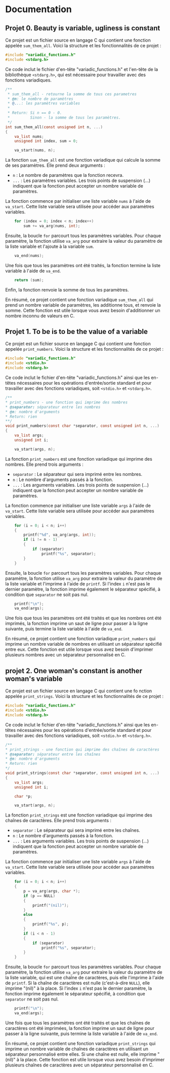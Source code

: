 # Documentation

## Projet 0. Beauty is variable, ugliness is constant

Ce projet est un fichier source en langage C qui contient une fonction appelée `sum_them_all`. Voici la structure et les fonctionnalités de ce projet :

```c
#include "variadic_functions.h"
#include <stdarg.h>
```

Ce code inclut le fichier d'en-tête "variadic_functions.h" et l'en-tête de la bibliothèque `<stdarg.h>`, qui est nécessaire pour travailler avec des fonctions variadiques.

```c
/**
 * sum_them_all - retourne la somme de tous ces parametres
 * @n: le nombre de paramètres
 * @...: les paramètres variables
 *
 * Return: Si n == 0 - 0.
 *         Sinon - la somme de tous les paramètres.
 */
int sum_them_all(const unsigned int n, ...)
{
    va_list nums;
    unsigned int index, sum = 0;

    va_start(nums, n);
```

La fonction `sum_them_all` est une fonction variadique qui calcule la somme de ses paramètres. Elle prend deux arguments :

- `n` : Le nombre de paramètres que la fonction recevra.
- `...` : Les paramètres variables. Les trois points de suspension (...) indiquent que la fonction peut accepter un nombre variable de paramètres.

La fonction commence par initialiser une liste variable `nums` à l'aide de `va_start`. Cette liste variable sera utilisée pour accéder aux paramètres variables.

```c
    for (index = 0; index < n; index++)
        sum += va_arg(nums, int);
```

Ensuite, la boucle `for` parcourt tous les paramètres variables. Pour chaque paramètre, la fonction utilise `va_arg` pour extraire la valeur du paramètre de la liste variable et l'ajoute à la variable `sum`.

```c
    va_end(nums);
```

Une fois que tous les paramètres ont été traités, la fonction termine la liste variable à l'aide de `va_end`.

```c
    return (sum);
```

Enfin, la fonction renvoie la somme de tous les paramètres.

En résumé, ce projet contient une fonction variadique `sum_them_all` qui prend un nombre variable de paramètres, les additionne tous, et renvoie la somme. Cette fonction est utile lorsque vous avez besoin d'additionner un nombre inconnu de valeurs en C.

## Projet 1. To be is to be the value of a variable

Ce projet est un fichier source en langage C qui contient une fonction appelée `print_numbers`. Voici la structure et les fonctionnalités de ce projet :

```c
#include "variadic_functions.h"
#include <stdio.h>
#include <stdarg.h>
```

Ce code inclut le fichier d'en-tête "variadic_functions.h" ainsi que les en-têtes nécessaires pour les opérations d'entrée/sortie standard et pour travailler avec des fonctions variadiques, soit `<stdio.h>` et `<stdarg.h>`.

```c
/**
* print_numbers - une fonction qui imprime des nombres
* @separator: séparateur entre les nombres
* @n: nombre d'arguments
* Return: rien
**/
void print_numbers(const char *separator, const unsigned int n, ...)
{
    va_list args;
    unsigned int i;

    va_start(args, n);
```

La fonction `print_numbers` est une fonction variadique qui imprime des nombres. Elle prend trois arguments :

- `separator` : Le séparateur qui sera imprimé entre les nombres.
- `n` : Le nombre d'arguments passés à la fonction.
- `...` : Les arguments variables. Les trois points de suspension (...) indiquent que la fonction peut accepter un nombre variable de paramètres.

La fonction commence par initialiser une liste variable `args` à l'aide de `va_start`. Cette liste variable sera utilisée pour accéder aux paramètres variables.

```c
    for (i = 0; i < n; i++)
    {
        printf("%d", va_arg(args, int));
        if (i != n - 1)
        {
            if (separator)
                printf("%s", separator);
        }
    }
```

Ensuite, la boucle `for` parcourt tous les paramètres variables. Pour chaque paramètre, la fonction utilise `va_arg` pour extraire la valeur du paramètre de la liste variable et l'imprime à l'aide de `printf`. Si l'index `i` n'est pas le dernier paramètre, la fonction imprime également le séparateur spécifié, à condition que `separator` ne soit pas nul.

```c
    printf("\n");
    va_end(args);
```

Une fois que tous les paramètres ont été traités et que les nombres ont été imprimés, la fonction imprime un saut de ligne pour passer à la ligne suivante, puis termine la liste variable à l'aide de `va_end`.

En résumé, ce projet contient une fonction variadique `print_numbers` qui imprime un nombre variable de nombres en utilisant un séparateur spécifié entre eux. Cette fonction est utile lorsque vous avez besoin d'imprimer plusieurs nombres avec un séparateur personnalisé en C.

## projet 2. One woman's constant is another woman's variable

Ce projet est un fichier source en langage C qui contient une fo    nction appelée `print_strings`. Voici la structure et les fonctionnalités de ce projet :

```c
#include "variadic_functions.h"
#include <stdio.h>
#include <stdarg.h>
```

Ce code inclut le fichier d'en-tête "variadic_functions.h" ainsi que les en-têtes nécessaires pour les opérations d'entrée/sortie standard et pour travailler avec des fonctions variadiques, soit `<stdio.h>` et `<stdarg.h>`.

```c
/**
* print_strings - une fonction qui imprime des chaînes de caractères
* @separator: séparateur entre les chaînes
* @n: nombre d'arguments
* Return: rien
*/
void print_strings(const char *separator, const unsigned int n, ...)
{
    va_list args;
    unsigned int i;

    char *p;

    va_start(args, n);
```

La fonction `print_strings` est une fonction variadique qui imprime des chaînes de caractères. Elle prend trois arguments :

- `separator` : Le séparateur qui sera imprimé entre les chaînes.
- `n` : Le nombre d'arguments passés à la fonction.
- `...` : Les arguments variables. Les trois points de suspension (...) indiquent que la fonction peut accepter un nombre variable de paramètres.

La fonction commence par initialiser une liste variable `args` à l'aide de `va_start`. Cette liste variable sera utilisée pour accéder aux paramètres variables.

```c
    for (i = 0; i < n; i++)
    {
        p = va_arg(args, char *);
        if (p == NULL)
        {
            printf("(nil)");
        }
        else
        {
            printf("%s", p);
        }
        if (i < n - 1)
        {
            if (separator)
                printf("%s", separator);
        }
    }
```

Ensuite, la boucle `for` parcourt tous les paramètres variables. Pour chaque paramètre, la fonction utilise `va_arg` pour extraire la valeur du paramètre de la liste variable, qui est une chaîne de caractères, puis elle l'imprime à l'aide de `printf`. Si la chaîne de caractères est nulle (c'est-à-dire `NULL`), elle imprime "(nil)" à la place. Si l'index `i` n'est pas le dernier paramètre, la fonction imprime également le séparateur spécifié, à condition que `separator` ne soit pas nul.

```c
    printf("\n");
    va_end(args);
```

Une fois que tous les paramètres ont été traités et que les chaînes de caractères ont été imprimées, la fonction imprime un saut de ligne pour passer à la ligne suivante, puis termine la liste variable à l'aide de `va_end`.

En résumé, ce projet contient une fonction variadique `print_strings` qui imprime un nombre variable de chaînes de caractères en utilisant un séparateur personnalisé entre elles. Si une chaîne est nulle, elle imprime "(nil)" à la place. Cette fonction est utile lorsque vous avez besoin d'imprimer plusieurs chaînes de caractères avec un séparateur personnalisé en C.
